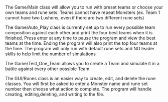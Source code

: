 The Game/Main class will allow you to run with preset teams or choose your own teams and rune sets. 
Teams cannot have repeat Monsters (ex. Team 1 cannot have two Lushens, even if there are two different rune sets)


The Game/Auto_Play class is currently set up to run every possible team composition against each other and print the four best teams when it is finished. 
Press enter at any time to pause the program and view the best teams at the time. Ending the program will also print the top four teams at the time. 
The program will only run with default rune sets and NO leader skills to help limit the number of simulations


The Game/Test_One_Team allows you to create a Team and simulate it in a battle against every other possible Team


The GUI/Runes class is an easier way to create, edit, and delete the rune classes. 
You will first be asked to enter a Monster name and rune set number then choose what action to complete. 
The program will handle creating, editing,deleting, and writing to the file.